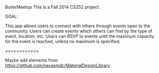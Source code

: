 BoilerMeetup
  This is a Fall 2014 CS252 project.
  
  GOAL: 
  
  This app allows users to connect with others through events open to the community.
  Users can create events which others can find by the type of event, location, etc.
  Users can RSVP to events until the maximum capacity for the event is reached, unless no maximum is specified.
  
============


Maybe add elements from https://github.com/navasmdc/MaterialDesignLibrary
